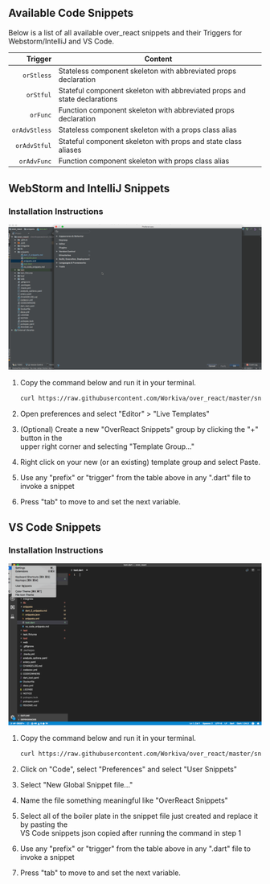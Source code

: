 ## Available Code Snippets

Below is a list of all available over_react snippets and their Triggers for Webstorm/IntelliJ and VS Code. 

| Trigger | Content |
| -------: | ------- |
| `orStless`  |  Stateless component skeleton with abbreviated props declaration |
| `orStful`  | Stateful component skeleton with abbreviated props and state declarations |
| `orFunc`  | Function component skeleton with abbreviated props declaration |
| `orAdvStless`   | Stateless component skeleton with a props class alias|
| `orAdvStful`   | Stateful component skeleton with props and state class aliases|
| `orAdvFunc`   | Function component skeleton with props class alias|

## WebStorm and IntelliJ Snippets

### Installation Instructions

<img src="webstorm_intelliJ.gif" alt="How to install and use snippets in WebStorm and IntelliJ"/><br>

1. Copy the command below and run it in your terminal.

   ```bash
   curl https://raw.githubusercontent.com/Workiva/over_react/master/snippets/snippets.xml | pbcopy
   ```
   
2. Open preferences and select "Editor" > "Live Templates"
3. (Optional) Create a new "OverReact Snippets" group by clicking the "+" button in the<br> 
   upper right corner and selecting "Template Group..."
4. Right click on your new (or an existing) template group and select Paste.
5. Use any "prefix" or "trigger" from the table above in any ".dart" file to invoke a snippet
6. Press "tab" to move to and set the next variable.

## VS Code Snippets

### Installation Instructions

<img src="vs_code.gif" alt="How to install and use snippets in VS Code"/><br>

1. Copy the command below and run it in your terminal.

    ```bash
    curl https://raw.githubusercontent.com/Workiva/over_react/master/snippets/snippets.json | pbcopy
    ```

2. Click on "Code", select "Preferences" and select "User Snippets"
3. Select "New Global Snippet file..."
4. Name the file something meaningful like "OverReact Snippets"
5. Select all of the boiler plate in the snippet file just created and replace it by pasting the<br>
   VS Code snippets json copied after running the command in step 1
6. Use any "prefix" or "trigger" from the table above in any ".dart" file to invoke a snippet
7. Press "tab" to move to and set the next variable.
